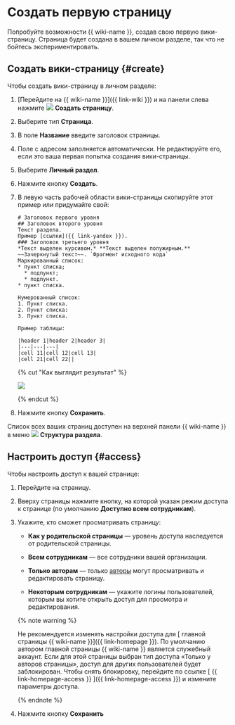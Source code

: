 # Создать первую страницу

Попробуйте возможности {{ wiki-name }}, создав свою первую вики-страницу. Страница будет создана в вашем личном разделе, так что не бойтесь экспериментировать.


## Создать вики-страницу {#create}

Чтобы создать вики-страницу в личном разделе:

1. [Перейдите на {{ wiki-name }}]({{ link-wiki }}) и на панели слева нажмите ![](../_assets/wiki/svg/create-page.svg) **Создать страницу**.

1. Выберите тип **Страница**. 

1. В поле **Название** введите заголовок страницы.

1. Поле с адресом заполняется автоматически. Не редактируйте его, если это ваша первая попытка создания вики-страницы.

1. Выберите **Личный раздел**. 

1. Нажмите кнопку **Создать**.

1. В левую часть рабочей области вики-страницы скопируйте этот пример или придумайте свой:

    ```
    # Заголовок первого уровня
    ## Заголовок второго уровня
    Текст раздела.
    Пример [ссылки]({{ link-yandex }}).
    ### Заголовок третьего уровня
    *Текст выделен курсивом.* **Текст выделен полужирным.**
    ~~Зачеркнутый текст~~. `Фрагмент исходного кода`
    Маркированный список:
    * пункт списка;
      * подпункт;
      * подпункт.
    * пункт списка.

   Нумерованный список:
    1. Пункт списка.
    2. Пункт списка:
    3. Пункт списка.

    Пример таблицы:

    |header 1|header 2|header 3|
    |---|---|---|
    |cell 11|cell 12|cell 13|
    |cell 21|cell 22||
      ```

    {% cut "Как выглядит результат" %}

    ![](../_assets/wiki/example-wiki-page.png)

    {% endcut %}

1. Нажмите кнопку **Сохранить**. 

Список всех ваших страниц доступен на верхней панели {{ wiki-name }} в меню ![](../_assets/wiki/svg/structure-icon.svg) **Структура раздела**.

## Настроить доступ {#access}

Чтобы настроить доступ к вашей странице:

1. Перейдите на страницу.

1. Вверху страницы нажмите кнопку, на которой указан режим доступа к странице (по умолчанию **Доступно всем сотрудникам**).

1. Укажите, кто сможет просматривать страницу:

    - **Как у родительской страницы** — уровень доступа наследуется от родительской страницы.

    - **Всем сотрудникам** — все сотрудники вашей организации.

    - **Только авторам** — только [авторы](page-management/edit-owner.md) могут просматривать и редактировать страницу.

    - **Некоторым сотрудникам** — укажите логины пользователей, которым вы хотите открыть доступ для просмотра и редактирования.

    {% note warning %}

    Не рекомендуется изменять настройки доступа для [ главной страницы {{ wiki-name }}]({{ link-homepage }}).
    По умолчанию автором главной страницы {{ wiki-name }} является служебный аккаунт. Если для этой страницы выбран тип доступа «Только у авторов страницы», доступ для других пользователей будет заблокирован. Чтобы снять блокировку, перейдите по ссылке [ {{ link-homepage-access }} ]({{ link-homepage-access }}) и измените параметры доступа.

    {% endnote %}

1. Нажмите кнопку **Сохранить**





